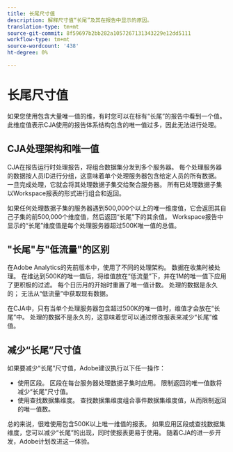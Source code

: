 ```yaml
---
title: 长尾尺寸值
description: 解释尺寸值“长尾”及其在报告中显示的原因。
translation-type: tm+mt
source-git-commit: 8f59697b2bb282a1057267131343229e12dd5111
workflow-type: tm+mt
source-wordcount: '438'
ht-degree: 0%

---
```



# 长尾尺寸值

如果您使用包含大量唯一值的维，有时您可以在标有“长尾”的报告中看到一个值。 此维度值表示CJA使用的报告体系结构包含的唯一值过多，因此无法进行处理。

## CJA处理架构和唯一值

CJA在报告运行时处理报告，将组合数据集分发到多个服务器。 每个处理服务器的数据按人员ID进行分组，这意味着单个处理服务器包含给定人员的所有数据。 一旦完成处理，它就会将其处理数据子集交给聚合服务器。 所有已处理数据子集以Workspace报表的形式进行组合和返回。

如果任何处理数据子集的服务器遇到500,000个以上的唯一维度值，它会返回其自己子集的前500,000个维度值，然后返回“长尾”下的其余值。 Workspace报告中显示的“长尾”维度值是每个处理服务器超过500K唯一值的总值。

## &quot;长尾&quot;与&quot;低流量&quot;的区别

在Adobe Analytics的先前版本中，使用了不同的处理架构。 数据在收集时被处理。 在维达到500K的唯一值后，将维值放在“低流量”下，并在1M的唯一值下应用了更积极的过滤。 每个日历月的开始时重置了唯一值计数。 处理的数据是永久的； 无法从“低流量”中获取现有数据。

在CJA中，只有当单个处理服务器包含超过500K的唯一值时，维值才会放在“长尾”中。 处理的数据不是永久的，这意味着您可以通过修改报表来减少“长尾”维值。

## 减少“长尾”尺寸值

如果要减少“长尾”尺寸值，Adobe建议执行以下任一操作：

* 使用区段。 区段在每台服务器处理数据子集时应用。 限制返回的唯一值数将减少“长尾”尺寸值。
* 使用查找数据集维度。 查找数据集维度组合事件数据集维度值，从而限制返回的唯一值数。

总的来说，很难使用包含500K以上唯一维值的报表。 如果应用区段或查找数据集维度，您可以减少“长尾”的出现，同时使报表更易于使用。 随着CJA的进一步开发，Adobe计划改进这一体验。
